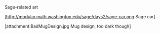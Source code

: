 Sage-related art

[http://modular.math.washington.edu/sage/days2/sage-car.png Sage car]

[attachment:BadMugDesign.jpg Mug design, too dark though]
